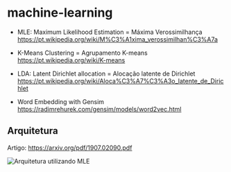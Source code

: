 # machine-learning

- MLE: Maximum Likelihood Estimation = Máxima Verossimilhança
https://pt.wikipedia.org/wiki/M%C3%A1xima_verossimilhan%C3%A7a

- K-Means Clustering = Agrupamento K-means
https://pt.wikipedia.org/wiki/K-means

- LDA: Latent Dirichlet allocation = Alocação latente de Dirichlet
https://pt.wikipedia.org/wiki/Aloca%C3%A7%C3%A3o_latente_de_Dirichlet

- Word Embedding with Gensim
https://radimrehurek.com/gensim/models/word2vec.html

## Arquitetura
Artigo: https://arxiv.org/pdf/1907.02090.pdf

![Arquitetura utilizando MLE](https://github.com/mgdebayser/machine-learning/tree/master/img/mle-kmeans-dialogues.png)

